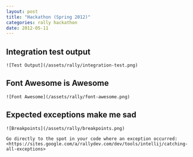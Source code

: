 ```yaml
---
layout: post
title: "Hackathon (Spring 2012)"
categories: rally hackathon
date: 2012-05-11
---
```


## Integration test output

    ![Test Output](/assets/rally/integration-test.png)

## Font Awesome is Awesome

    ![Font Awesome](/assets/rally/font-awesome.png)

## Expected exceptions make me sad

    ![Breakpoints](/assets/rally/breakpoints.png)

    Go directly to the spot in your code where an exception occurred: <https://sites.google.com/a/rallydev.com/dev/tools/intellij/catching-all-exceptions>